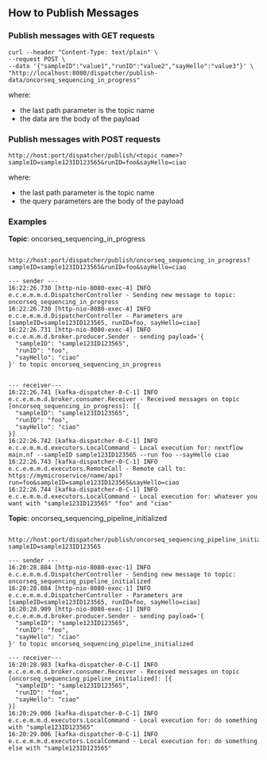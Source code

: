 ## How to Publish Messages

### Publish messages with GET requests

    curl --header "Content-Type: text/plain" \
    --request POST \
    --data '{"sampleID":"value1","runID":"value2","sayHello":"value3"}' \
    "http://localhost:8080/dispatcher/publish-data/oncorseq_sequencing_in_progress"

where:
* the last path parameter is the topic name
* the data are the body of the payload
### Publish messages with POST requests

    http://host:port/dispatcher/publish/<topic name>?sampleID=sample123ID123565&runID=foo&sayHello=ciao

where:
* the last path parameter is the topic name
* the query parameters are the body of the payload

### Examples

**Topic**: oncorseq_sequencing_in_progress

~~~

http://host:port/dispatcher/publish/oncorseq_sequencing_in_progress?sampleID=sample123ID123565&runID=foo&sayHello=ciao

--- sender ---
16:22:26.730 [http-nio-8080-exec-4] INFO  e.c.e.m.m.d.DispatcherController - Sending new message to topic: oncorseq_sequencing_in_progress
16:22:26.730 [http-nio-8080-exec-4] INFO  e.c.e.m.m.d.DispatcherController - Parameters are [sampleID=sample123ID123565, runID=foo, sayHello=ciao]
16:22:26.731 [http-nio-8080-exec-4] INFO  e.c.e.m.m.d.broker.producer.Sender - sending payload='{
  "sampleID": "sample123ID123565",
  "runID": "foo",
  "sayHello": "ciao"
}' to topic oncorseq_sequencing_in_progress


--- receiver---
16:22:26.741 [kafka-dispatcher-0-C-1] INFO  e.c.e.m.m.d.broker.consumer.Receiver - Received messages on topic [oncorseq_sequencing_in_progress]: [{
  "sampleID": "sample123ID123565",
  "runID": "foo",
  "sayHello": "ciao"
}] 
16:22:26.742 [kafka-dispatcher-0-C-1] INFO  e.c.e.m.m.d.executors.LocalCommand - Local execution for: nextflow main.nf --sampleID sample123ID123565 --run foo --sayHello ciao
16:22:26.743 [kafka-dispatcher-0-C-1] INFO  e.c.e.m.m.d.executors.RemoteCall - Remote call to: https://mymicroservice/name/api?run=foo&sampleID=sample123ID123565&sayHello=ciao
16:22:26.744 [kafka-dispatcher-0-C-1] INFO  e.c.e.m.m.d.executors.LocalCommand - Local execution for: whatever you want with "sample123ID123565" "foo" and "ciao"

~~~

**Topic**: oncorseq_sequencing_pipeline_initialized

~~~

http://host:port/dispatcher/publish/oncorseq_sequencing_pipeline_initialized?sampleID=sample123ID123565

--- sender ---
16:20:28.884 [http-nio-8080-exec-1] INFO  e.c.e.m.m.d.DispatcherController - Sending new message to topic: oncorseq_sequencing_pipeline_initialized
16:20:28.884 [http-nio-8080-exec-1] INFO  e.c.e.m.m.d.DispatcherController - Parameters are [sampleID=sample123ID123565, runID=foo, sayHello=ciao]
16:20:28.909 [http-nio-8080-exec-1] INFO  e.c.e.m.m.d.broker.producer.Sender - sending payload='{
  "sampleID": "sample123ID123565",
  "runID": "foo",
  "sayHello": "ciao"
}' to topic oncorseq_sequencing_pipeline_initialized

--- receiver---
16:20:28.983 [kafka-dispatcher-0-C-1] INFO  e.c.e.m.m.d.broker.consumer.Receiver - Received messages on topic [oncorseq_sequencing_pipeline_initialized]: [{
  "sampleID": "sample123ID123565",
  "runID": "foo",
  "sayHello": "ciao"
}] 
16:20:29.006 [kafka-dispatcher-0-C-1] INFO  e.c.e.m.m.d.executors.LocalCommand - Local execution for: do something with "sample123ID123565"
16:20:29.006 [kafka-dispatcher-0-C-1] INFO  e.c.e.m.m.d.executors.LocalCommand - Local execution for: do something else with "sample123ID123565"
~~~